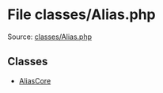 File classes/Alias.php
=========

Source: [classes/Alias.php](https://github.com/PrestaShop/PrestaShop/blob/1.5.0.9/classes/Alias.php)


Classes
-------

* [AliasCore](class.AliasCore.md)

